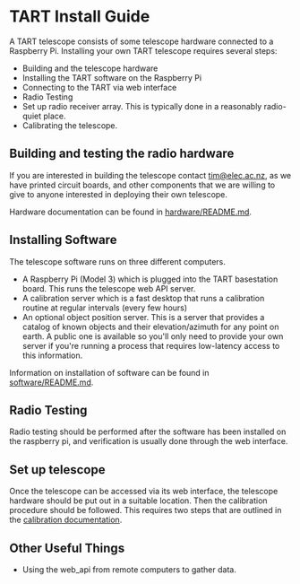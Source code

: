 # TART Install Guide

A TART telescope consists of some telescope hardware connected to a Raspberry Pi. Installing your own TART telescope requires several steps:

* Building and the telescope hardware
* Installing the TART software on the Raspberry Pi
* Connecting to the TART via web interface
* Radio Testing
* Set up radio receiver array. This is typically done in a reasonably radio-quiet place.
* Calibrating the telescope.

## Building and testing the radio hardware

If you are interested in building the telescope contact tim@elec.ac.nz, as we have printed circuit boards, and other components that we are willing to give to anyone interested in deploying their own telescope.

Hardware documentation can be found in [hardware/README.md](hardware/README.md).


## Installing Software

The telescope software runs on three different computers. 

* A Raspberry Pi (Model 3) which is plugged into the TART basestation board. This runs the telescope web API server.
* A calibration server which is a fast desktop that runs a calibration routine at regular intervals (every few hours)
* An optional object position server. This is a server that provides a catalog of known objects and their elevation/azimuth for any point on earth. A public one is available so you'll only need to provide your own server if you're running a process that requires low-latency access to this information.

Information on installation of software can be found in [software/README.md](software/README.md).

## Radio Testing

Radio testing should be performed after the software has been installed on the raspberry pi, and verification is usually done through the web interface.


## Set up telescope

Once the telescope can be accessed via its web interface, the telescope hardware should be put out in a suitable location. Then the calibration procedure should be followed. This requires two steps that are outlined in the [calibration documentation](doc/calibration/README.md).

## Other Useful Things

* Using the web_api from remote computers to gather data.
